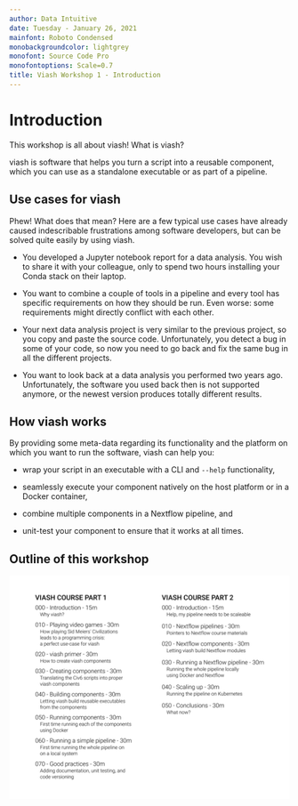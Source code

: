 ```yaml
---
author: Data Intuitive
date: Tuesday - January 26, 2021
mainfont: Roboto Condensed
monobackgroundcolor: lightgrey
monofont: Source Code Pro
monofontoptions: Scale=0.7
title: Viash Workshop 1 - Introduction
---
```


# Introduction

This workshop is all about viash! What is viash?

viash is software that helps you turn a script into a reusable
component, which you can use as a standalone executable or as part of a
pipeline.

## Use cases for viash

Phew! What does that mean? Here are a few typical use cases have already
caused indescribable frustrations among software developers, but can be
solved quite easily by using viash.

-   You developed a Jupyter notebook report for a data analysis. You
    wish to share it with your colleague, only to spend two hours
    installing your Conda stack on their laptop.

-   You want to combine a couple of tools in a pipeline and every tool
    has specific requirements on how they should be run. Even worse:
    some requirements might directly conflict with each other.

-   Your next data analysis project is very similar to the previous
    project, so you copy and paste the source code. Unfortunately, you
    detect a bug in some of your code, so now you need to go back and
    fix the same bug in all the different projects.

-   You want to look back at a data analysis you performed two years
    ago. Unfortunately, the software you used back then is not supported
    anymore, or the newest version produces totally different results.

## How viash works

By providing some meta-data regarding its functionality and the platform
on which you want to run the software, viash can help you:

-   wrap your script in an executable with a CLI and `--help`
    functionality,

-   seamlessly execute your component natively on the host platform or
    in a Docker container,

-   combine multiple components in a Nextflow pipeline, and

-   unit-test your component to ensure that it works at all times.

## Outline of this workshop

![](img/outline.svg)
